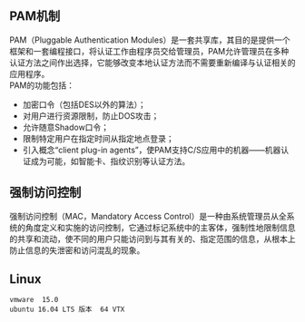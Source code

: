 ## PAM机制

PAM（Pluggable Authentication Modules）是一套共享库，其目的是提供一个框架和一套编程接口，将认证工作由程序员交给管理员，PAM允许管理员在多种认证方法之间作出选择，它能够改变本地认证方法而不需要重新编译与认证相关的应用程序。  
PAM的功能包括：  

+ 加密口令（包括DES以外的算法）；  
+ 对用户进行资源限制，防止DOS攻击；  
+ 允许随意Shadow口令；  
+  限制特定用户在指定时间从指定地点登录；  
+ 引入概念“client plug-in agents”，使PAM支持C/S应用中的机器——机器认证成为可能，如智能卡、指纹识别等认证方法。 

## 强制访问控制 


   强制访问控制（MAC，Mandatory Access Control）是一种由系统管理员从全系统的角度定义和实施的访问控制，它通过标记系统中的主客体，强制性地限制信息的共享和流动，使不同的用户只能访问到与其有关的、指定范围的信息，从根本上防止信息的失泄密和访问混乱的现象。

##     Linux

	vmware  15.0 
	ubuntu 16.04 LTS 版本  64 VTX 	  